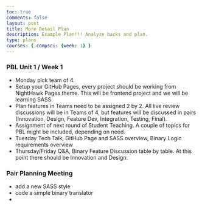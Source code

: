```yaml
---
toc: true
comments: false
layout: post
title: More Detail Plan
description: Example Plan!!! Analyze hacks and plan.
type: plans
courses: { compsci: {week: 1} }
---
```


### PBL Unit 1 / Week 1
- Monday pick team of 4.  
- Setup your GitHub Pages, every project should be working from NightHawk Pages theme.  This will be frontend project and we will be learning SASS.
- Plan features in Teams need to be assigned 2 by 2.  All live review discussions will be in Teams of 4, but features will be discussed in pairs (Innovation, Design, Feature Dev, Integration, Testing, Final).
- Assignment of next round of Student Teaching. A couple of topics for PBL might be included, depending on need.
- Tuesday Tech Talk, GitHub Page and SASS overview, Binary Logic requirements overview
- Thursday/Friday Q&A, Binary Feature Discussion table by table.   At this point there should be Innovation and Design.

### Pair Planning Meeting
- add a new SASS style
- code a simple binary translator
- 